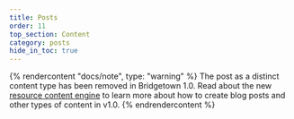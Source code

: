 ```yaml
---
title: Posts
order: 11
top_section: Content
category: posts
hide_in_toc: true
---
```


{% rendercontent "docs/note", type: "warning" %}
The post as a distinct content type has been removed in Bridgetown 1.0. Read about the new [resource content engine](/docs/resources) to learn more about how to create blog posts and other types of content in v1.0.
{% endrendercontent %}
